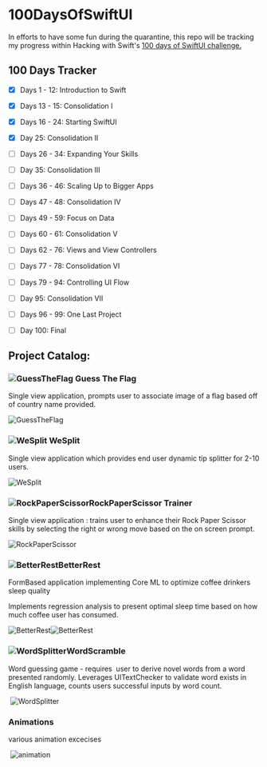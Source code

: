 # 100DaysOfSwiftUI

In efforts to have some fun during the quarantine, this repo will be tracking my progress within Hacking with Swift's [100 days of SwiftUI challenge.](https://www.hackingwithswift.com/100/swiftui) 


## 100 Days Tracker

* [x] Days 1 - 12: Introduction to Swift 
* [x] Days 13 - 15: Consolidation I
* [x] Days 16 - 24: Starting SwiftUI
* [x] Day 25: Consolidation II
* [ ] Days 26 - 34: Expanding Your Skills
* [ ] Day 35: Consolidation III
* [ ] Days 36 - 46: Scaling Up to Bigger Apps
* [ ] Days 47 - 48: Consolidation IV
* [ ] Days 49 - 59: Focus on Data
* [ ] Days 60 - 61: Consolidation V
* [ ] Days 62 - 76: Views and View Controllers
* [ ] Days 77 - 78: Consolidation VI
* [ ] Days 79 - 94: Controlling UI Flow
* [ ] Day 95: Consolidation VII
* [ ] Days 96 - 99: One Last Project
* [ ] Day 100: Final


## Project Catalog:


### ![GuessTheFlag](./resources/GuessFlagLogo.png "GuessTheFlag") Guess The Flag

Single view application, prompts user to associate image of a flag based off of country name provided.

![GuessTheFlag](./resources/GuessFlag.png "GuessTheFlag")

### ![WeSplit](./resources/WeSplitIcon.png ) WeSplit

Single view application which provides end user dynamic tip splitter for 2-10 users. 

![WeSplit](./resources/WeSplit.png "WeSplit")


### ![RockPaperScissor](./resources/RPSIcon.png "RockPaperScissor")RockPaperScissor Trainer

Single view application : trains user to enhance their Rock Paper Scissor skills by selecting the right or wrong move based on the on screen prompt. 

![RockPaperScissor](./resources/RockPaperScissor.png "RockPaperScissor")

### ![BetterRest](./resources/BetterSleepIcon.png "BetterRest")BetterRest 

FormBased application implementing Core ML to optimize coffee drinkers sleep quality 

Implements regression analysis to present optimal sleep time based on how much coffee user has consumed. 

![BetterRest](./resources/BetterRest1.png "BetterRest")![BetterRest](./resources/BetterRest2.png "BetterRest")

### ![WordSplitter](./resources/WordSplitterIcon.png "WordSplitter")WordScramble

Word guessing game - requires  user to derive novel words from a word presented randomly. Leverages UITextChecker to validate word exists in English language, counts users successful inputs by word count. 

 ![WordSplitter](./resources/WordSplitterGif.gif "WordSplitter")

### Animations

various animation excecises

 ![animation](./resources/jigAni.gif "jigAni")
